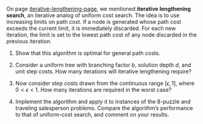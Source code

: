 

On page <a class="pageRef" id="pageref" title="" href="#">iterative-lengthening-page</a>,
we mentioned <b>iterative lengthening search</b>,
an iterative analog of uniform cost search. The idea is to use increasing limits on
path cost. If a node is generated whose path cost exceeds the current
limit, it is immediately discarded. For each new iteration, the limit is
set to the lowest path cost of any node discarded in the previous
iteration.<br>

1.  Show that this algorithm is optimal for general path costs.<br>

2.  Consider a uniform tree with branching factor $b$, solution depth
    $d$, and unit step costs. How many iterations will iterative
    lengthening require?<br>

3.  Now consider step costs drawn from the continuous range
    $[\epsilon,1]$, where $0 < \epsilon < 1$. How many iterations are
    required in the worst case? <br>

4.  Implement the algorithm and apply it to instances of the 8-puzzle
    and traveling salesperson problems. Compare the algorithm’s
    performance to that of uniform-cost search, and comment on
    your results. <br>
